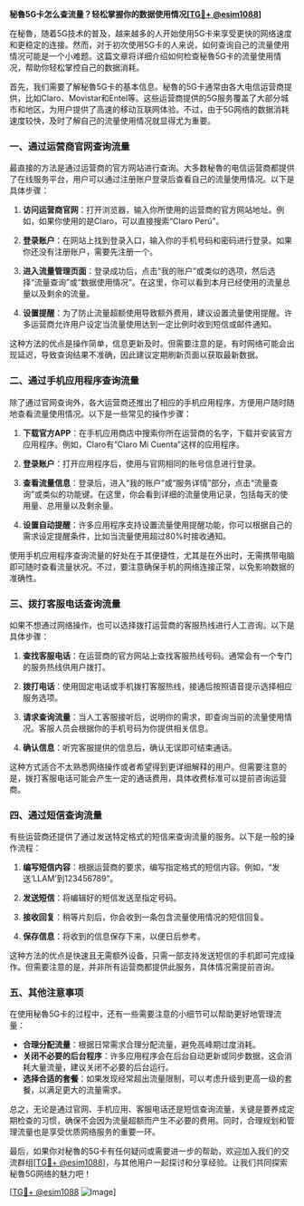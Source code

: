 **秘魯5G卡怎么查流量？轻松掌握你的数据使用情况[[TG💪+ @esim1088](https://t.me/s/esim1088)]**

在秘魯，随着5G技术的普及，越来越多的人开始使用5G卡来享受更快的网络速度和更稳定的连接。然而，对于初次使用5G卡的人来说，如何查询自己的流量使用情况可能是一个小难题。这篇文章将详细介绍如何检查秘魯5G卡的流量使用情况，帮助你轻松掌控自己的数据消耗。

首先，我们需要了解秘魯5G卡的基本信息。秘魯的5G卡通常由各大电信运营商提供，比如Claro、Movistar和Entel等。这些运营商提供的5G服务覆盖了大部分城市和地区，为用户提供了高速的移动互联网体验。不过，由于5G网络的数据消耗速度较快，及时了解自己的流量使用情况就显得尤为重要。

### **一、通过运营商官网查询流量**

最直接的方法是通过运营商的官方网站进行查询。大多数秘魯的电信运营商都提供了在线服务平台，用户可以通过注册账户登录后查看自己的流量使用情况。以下是具体步骤：

1. **访问运营商官网**：打开浏览器，输入你所使用的运营商的官方网站地址。例如，如果你使用的是Claro，可以直接搜索“Claro Perú”。
   
2. **登录账户**：在网站上找到登录入口，输入你的手机号码和密码进行登录。如果你还没有注册账户，需要先注册一个。

3. **进入流量管理页面**：登录成功后，点击“我的账户”或类似的选项，然后选择“流量查询”或“数据使用情况”。在这里，你可以看到本月已经使用的流量总量以及剩余的流量。

4. **设置提醒**：为了防止流量超额使用导致额外费用，建议设置流量使用提醒。许多运营商允许用户设定当流量使用达到一定比例时收到短信或邮件通知。

这种方法的优点是操作简单，信息更新及时。但需要注意的是，有时网络可能会出现延迟，导致查询结果不准确，因此建议定期刷新页面以获取最新数据。

### **二、通过手机应用程序查询流量**

除了通过官网查询外，各大运营商还推出了相应的手机应用程序，方便用户随时随地查看流量使用情况。以下是一些常见的操作步骤：

1. **下载官方APP**：在手机应用商店中搜索你所在运营商的名字，下载并安装官方应用程序。例如，Claro有“Claro Mi Cuenta”这样的应用程序。

2. **登录账户**：打开应用程序后，使用与官网相同的账号信息进行登录。

3. **查看流量信息**：登录后，进入“我的账户”或“服务详情”部分，点击“流量查询”或类似的功能键。在这里，你会看到详细的流量使用记录，包括每天的使用量、总用量以及剩余量。

4. **设置自动提醒**：许多应用程序支持设置流量使用提醒功能，你可以根据自己的需求设定提醒条件，比如当流量使用超过80%时接收通知。

使用手机应用程序查询流量的好处在于其便捷性，尤其是在外出时，无需携带电脑即可随时查看流量状况。不过，要注意确保手机的网络连接正常，以免影响数据的准确性。

### **三、拨打客服电话查询流量**

如果不想通过网络操作，也可以选择拨打运营商的客服热线进行人工咨询。以下是具体步骤：

1. **查找客服电话**：在运营商的官方网站上查找客服热线号码。通常会有一个专门的服务热线供用户拨打。

2. **拨打电话**：使用固定电话或手机拨打客服热线，接通后按照语音提示选择相应服务选项。

3. **请求查询流量**：当人工客服接听后，说明你的需求，即查询当前的流量使用情况。客服人员会根据你的手机号码为你提供相关信息。

4. **确认信息**：听完客服提供的信息后，确认无误即可结束通话。

这种方式适合不太熟悉网络操作或者希望得到更详细解释的用户。但需要注意的是，拨打客服电话可能会产生一定的通话费用，具体收费标准可以提前咨询运营商。

### **四、通过短信查询流量**

有些运营商还提供了通过发送特定格式的短信来查询流量的服务。以下是一般的操作流程：

1. **编写短信内容**：根据运营商的要求，编写指定格式的短信内容。例如，“发送‘LLAM’到123456789”。

2. **发送短信**：将编辑好的短信发送至指定号码。

3. **接收回复**：稍等片刻后，你会收到一条包含流量使用情况的短信回复。

4. **保存信息**：将收到的信息保存下来，以便日后参考。

这种方法的优点是快速且无需额外设备，只需一部支持发送短信的手机即可完成操作。但需要注意的是，并非所有运营商都提供此服务，具体情况需提前咨询。

### **五、其他注意事项**

在使用秘魯5G卡的过程中，还有一些需要注意的小细节可以帮助更好地管理流量：

- **合理分配流量**：根据日常需求合理分配流量，避免高峰期过度消耗。
- **关闭不必要的后台程序**：许多应用程序会在后台自动更新或同步数据，这会消耗大量流量，建议关闭不必要的后台运行。
- **选择合适的套餐**：如果发现经常超出流量限制，可以考虑升级到更高一级的套餐，以满足更大的流量需求。

总之，无论是通过官网、手机应用、客服电话还是短信查询流量，关键是要养成定期检查的习惯，确保不会因为流量超额而产生不必要的费用。同时，合理规划和管理流量也是享受优质网络服务的重要一环。

最后，如果你对秘魯的5G卡有任何疑问或需要进一步的帮助，欢迎加入我们的交流群组[[TG💪+ @esim1088](https://t.me/s/esim1088)]，与其他用户一起探讨和分享经验。让我们共同探索秘魯5G网络的魅力吧！

[[TG💪+ @esim1088](https://t.me/s/esim1088) ![Image](https://i.postimg.cc/4NQfJmqS/Snipaste-2025-05-13-00-14-12.png)]